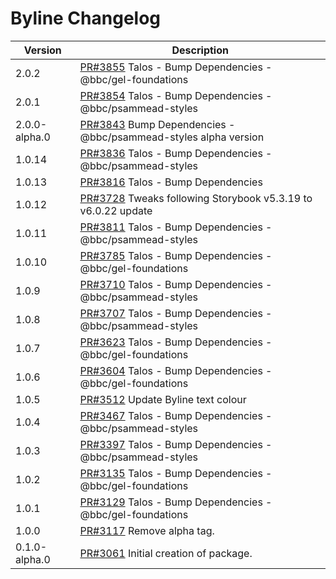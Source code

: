 # Byline Changelog

| Version       | Description                                                                                               |
| ------------- | --------------------------------------------------------------------------------------------------------- |
| 2.0.2 | [PR#3855](https://github.com/bbc/psammead/pull/3855) Talos - Bump Dependencies - @bbc/gel-foundations |
| 2.0.1 | [PR#3854](https://github.com/bbc/psammead/pull/3854) Talos - Bump Dependencies - @bbc/psammead-styles |
| 2.0.0-alpha.0 | [PR#3843](https://github.com/bbc/psammead/pull/3843) Bump Dependencies - @bbc/psammead-styles alpha version |
| 1.0.14 | [PR#3836](https://github.com/bbc/psammead/pull/3836) Talos - Bump Dependencies - @bbc/psammead-styles |
| 1.0.13        | [PR#3816](https://github.com/bbc/psammead/pull/3816) Talos - Bump Dependencies                            |
| 1.0.12        | [PR#3728](https://github.com/bbc/psammead/pull/3728) Tweaks following Storybook v5.3.19 to v6.0.22 update |
| 1.0.11        | [PR#3811](https://github.com/bbc/psammead/pull/3811) Talos - Bump Dependencies - @bbc/psammead-styles     |
| 1.0.10        | [PR#3785](https://github.com/bbc/psammead/pull/3785) Talos - Bump Dependencies - @bbc/gel-foundations     |
| 1.0.9         | [PR#3710](https://github.com/bbc/psammead/pull/3710) Talos - Bump Dependencies - @bbc/psammead-styles     |
| 1.0.8         | [PR#3707](https://github.com/bbc/psammead/pull/3707) Talos - Bump Dependencies - @bbc/psammead-styles     |
| 1.0.7         | [PR#3623](https://github.com/bbc/psammead/pull/3623) Talos - Bump Dependencies - @bbc/gel-foundations     |
| 1.0.6         | [PR#3604](https://github.com/bbc/psammead/pull/3604) Talos - Bump Dependencies - @bbc/gel-foundations     |
| 1.0.5         | [PR#3512](https://github.com/bbc/psammead/pull/3512) Update Byline text colour                            |
| 1.0.4         | [PR#3467](https://github.com/bbc/psammead/pull/3467) Talos - Bump Dependencies - @bbc/psammead-styles     |
| 1.0.3         | [PR#3397](https://github.com/bbc/psammead/pull/3397) Talos - Bump Dependencies - @bbc/psammead-styles     |
| 1.0.2         | [PR#3135](https://github.com/bbc/psammead/pull/3135) Talos - Bump Dependencies - @bbc/gel-foundations     |
| 1.0.1         | [PR#3129](https://github.com/bbc/psammead/pull/3129) Talos - Bump Dependencies - @bbc/gel-foundations     |
| 1.0.0         | [PR#3117](https://github.com/bbc/psammead/pull/3117) Remove alpha tag.                                    |
| 0.1.0-alpha.0 | [PR#3061](https://github.com/bbc/psammead/pull/3061) Initial creation of package.                         |
